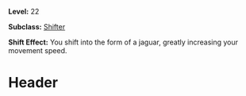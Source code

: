 <!-- TITLE: Shift: Jaguar -->
<!-- SUBTITLE:  -->

**Level:** 22

**Subclass:** [Shifter](shifter)

**Shift Effect:** You shift into the form of a jaguar, greatly increasing your movement speed.

# Header
